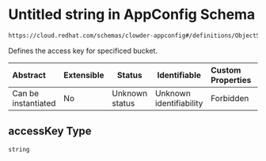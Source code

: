 # Untitled string in AppConfig Schema

```txt
https://cloud.redhat.com/schemas/clowder-appconfig#/definitions/ObjectStoreBucket/properties/accessKey
```

Defines the access key for specificed bucket.


| Abstract            | Extensible | Status         | Identifiable            | Custom Properties | Additional Properties | Access Restrictions | Defined In                                                    |
| :------------------ | ---------- | -------------- | ----------------------- | :---------------- | --------------------- | ------------------- | ------------------------------------------------------------- |
| Can be instantiated | No         | Unknown status | Unknown identifiability | Forbidden         | Allowed               | none                | [schema.json\*](../../out/schema.json "open original schema") |

## accessKey Type

`string`
